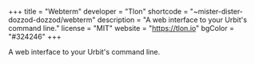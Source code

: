 +++
title = "Webterm"
developer = "Tlon"
shortcode = "~mister-dister-dozzod-dozzod/webterm"
description = "A web interface to your Urbit's command line."
license = "MIT"
website = "https://tlon.io"
bgColor = "#324246"
+++


A web interface to your Urbit's command line.
